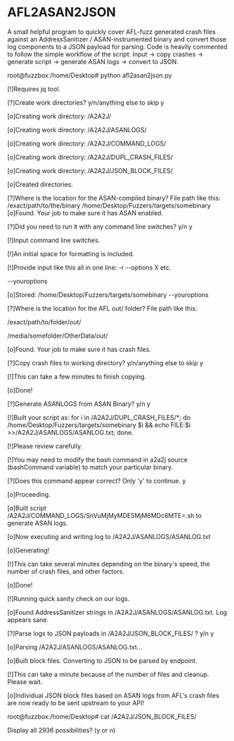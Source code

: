 # AFL2ASAN2JSON
A small helpful program to quickly cover AFL-fuzz generated crash files against an AddressSanitizer / ASAN-instrumented binary and convert those log components to a JSON payload for parsing. Code is heavily commented to follow the simple workflow of the script: Input -> copy crashes -> generate script -> generate ASAN logs -> convert to JSON.

root@fuzzbox:/home/Desktop# python afl2asan2json.py

[!]Requires jq tool.

[?]Create work directories? y/n/anything else to skip y

[o]Creating work directory: /A2A2J/

[o]Creating work directory: /A2A2J/ASANLOGS/

[o]Creating work directory: /A2A2J/COMMAND_LOGS/

[o]Creating work directory: /A2A2J/DUPL_CRASH_FILES/

[o]Creating work directory: /A2A2J/JSON_BLOCK_FILES/

[o]Created directories.


[?]Where is the location for the ASAN-compiled binary? File path like this:
/exact/path/to/the/binary
/home/Desktop/Fuzzers/targets/somebinary
[o]Found. Your job to make sure it has ASAN enabled.



[?]Did you need to run it with any command line switches? y/n y

[!]Input command line switches.

[!]An initial space for formatting is included.

[!]Provide input like this all in one line: -r --options X etc.

--youroptions

[o]Stored: /home/Desktop/Fuzzers/targets/somebinary --youroptions

[?]Where is the location for the AFL out/ folder? File path like this:

/exact/path/to/folder/out/

/media/somefolder/OtherData/out/

[o]Found. Your job to make sure it has crash files.



[?]Copy crash files to working directory? y/n/anything else to skip y

[!]This can take a few minutes to finish copying.

[o]Done!



[?]Generate ASANLOGS from ASAN Binary? y/n y

[!]Built your script as: for i in /A2A2J/DUPL_CRASH_FILES/*; do /home/Desktop/Fuzzers/targets/somebinary $i && echo FILE:$i >>/A2A2J/ASANLOGS/ASANLOG.txt; done.

[!]Please review carefully.

[!]You may need to modify the bash command in a2a2j source (bashCommand variable) to match your particular binary.



[?]Does this command appear correct? Only 'y' to continue. y

[o]Proceeding.

[o]Built script /A2A2J/COMMAND_LOGS/SnVuMjMyMDE5MjM6MDc6MTE=.sh to generate ASAN logs.

[o]Now executing and writing log to /A2A2J/ASANLOGS/ASANLOG.txt

[o]Generating!

[!]This can take several minutes depending on the binary's speed, the number of crash files, and other factors.

[o]Done!



[!]Running quick sanity check on our logs.

[o]Found AddressSanitizer strings in /A2A2J/ASANLOGS/ASANLOG.txt. Log appears sane.


[?]Parse logs to JSON payloads in /A2A2J/JSON_BLOCK_FILES/ ? y/n y

[o]Parsing /A2A2J/ASANLOGS/ASANLOG.txt...

[o]Built block files. Converting to JSON to be parsed by endpoint.

[!]This can take a minute because of the number of files and cleanup. Please wait.

[o]Individual JSON block files based on ASAN logs from AFL's crash files are now ready to be sent upstream to your API!

root@fuzzbox:/home/Desktop# cat /A2A2J/JSON_BLOCK_FILES/

Display all 2936 possibilities? (y or n)


